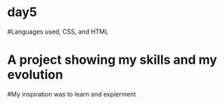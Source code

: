 # day5

#Languages used, CSS, and HTML 
# A project showing my skills and my evolution
#My inspiration was to learn and expierment
